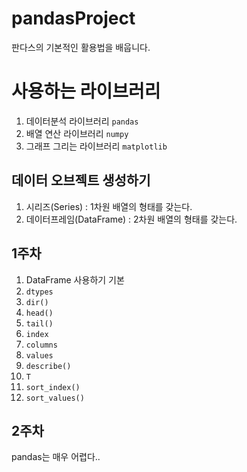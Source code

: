 # pandasProject
판다스의 기본적인 활용법을 배웁니다.

#  사용하는 라이브러리
1. 데이터분석 라이브러리 `pandas`
2. 배열 연산 라이브러리 `numpy`
3. 그래프 그리는 라이브러리 `matplotlib`

## 데이터 오브젝트 생성하기
1. 시리즈(Series) : 1차원 배열의 형태를 갖는다.
2. 데이터프레임(DataFrame) : 2차원 배열의 형태를 갖는다.

## 1주차
1. DataFrame 사용하기 기본
2. `dtypes`
3. `dir()`
4. `head()`
5. `tail()`
6. `index`
7. `columns`
8. `values`
9. `describe()`
10. `T`
11. `sort_index()`
12. `sort_values()`

## 2주차
pandas는 매우 어렵다..